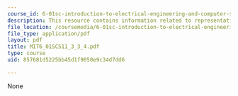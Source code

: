 ```yaml
---
course_id: 6-01sc-introduction-to-electrical-engineering-and-computer-science-i-spring-2011
description: This resource contains information related to representations.
file_location: /coursemedia/6-01sc-introduction-to-electrical-engineering-and-computer-science-i-spring-2011/857681d5225bb45d1f9050e9c34d7dd6_MIT6_01SCS11_3_3_4.pdf
file_type: application/pdf
layout: pdf
title: MIT6_01SCS11_3_3_4.pdf
type: course
uid: 857681d5225bb45d1f9050e9c34d7dd6

---
```

None